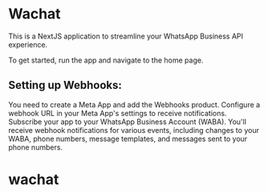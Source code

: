 # Wachat

This is a NextJS application to streamline your WhatsApp Business API experience.

To get started, run the app and navigate to the home page.

## Setting up Webhooks:
You need to create a Meta App and add the Webhooks product. 
Configure a webhook URL in your Meta App's settings to receive notifications. 
Subscribe your app to your WhatsApp Business Account (WABA). 
You'll receive webhook notifications for various events, including changes to your WABA, phone numbers, message templates, and messages sent to your phone numbers.
# wachat
